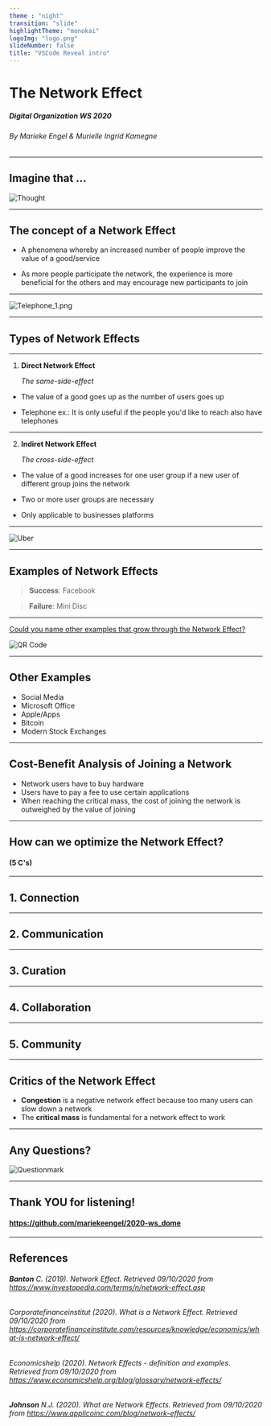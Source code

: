 ```yaml
---
theme : "night"
transition: "slide"
highlightTheme: "monokai"
logoImg: "logo.png"
slideNumber: false
title: "VSCode Reveal intro"
---
```


# The Network Effect
##### Digital Organization WS 2020
###### By Marieke Engel & Murielle Ingrid Kamegne 

---

## Imagine that ... 
![Thought](Cloud.png)

---

## The concept of a Network Effect

- A phenomena whereby an increased number of people improve the value of a good/service

- As more people participate the network, the experience is more beneficial for the others and may encourage new participants to join

---

![Telephone_1.png](Telephone_1.png)

---

## Types of Network Effects

---

1. __Direct Network Effect__ 
   
   _The same-side-effect_

- The value of a good goes up as the number of users goes up

- Telephone ex.: It is only useful if the people you'd like to reach also
    have telephones

---

2. __Indiret Network Effect__

   _The cross-side-effect_

-  The value of a good increases for one user group if a new user of different group joins the network

-  Two or more user groups are necessary

-  Only applicable to businesses platforms 

---

![Uber](UBER.png)

---
  
## Examples of Network Effects

> __Success__: Facebook

> __Failure__: Mini Disc

---

[Could you name other examples that grow through the Network Effect?](https://www.mentimeter.com/s/737a6ddc3727532e2593ee61d7bb2ea3/5e3e932f15b2)

![QR Code](https://api.qrserver.com/v1/create-qr-code/?size=500x500&data=https://www.menti.com/2yga1ubr6d)

---

## Other Examples

- Social Media
- Microsoft Office
- Apple/Apps
- Bitcoin
- Modern Stock Exchanges

---

## Cost-Benefit Analysis of Joining a Network

- Network users have to buy hardware
- Users have to pay a fee to use certain applications
- When reaching the critical mass, the cost of joining the 
  network is outweighed by the value of joining

---

## How can we optimize the Network Effect?
#### (5 C's)

---

## 1. Connection

---

## 2. Communication

---

## 3. Curation

---

## 4. Collaboration

---

## 5. Community

---

## Critics of the Network Effect

- __Congestion__ is a negative network effect because too many users can slow down a network
- The __critical mass__ is fundamental for a network effect to work

---

## Any Questions?

![Questionmark](Questionmark.png)

---

## Thank YOU for listening!

#### https://github.com/mariekeengel/2020-ws_dome

---

## References

###### __Banton__ C. (2019). Network Effect. Retrieved 09/10/2020 from https://www.investopedia.com/terms/n/network-effect.asp

###### Corporatefinanceinstitut (2020). What is a Network Effect. Retrieved 09/10/2020 from https://corporatefinanceinstitute.com/resources/knowledge/economics/what-is-network-effect/

###### Economicshelp (2020). Network Effects - definition and examples. Retrieved from 09/10/2020 from https://www.economicshelp.org/blog/glossary/network-effects/

###### __Johnson__ N.J. (2020). What are Network Effects. Retrieved from 09/10/2020 from https://www.applicoinc.com/blog/network-effects/

